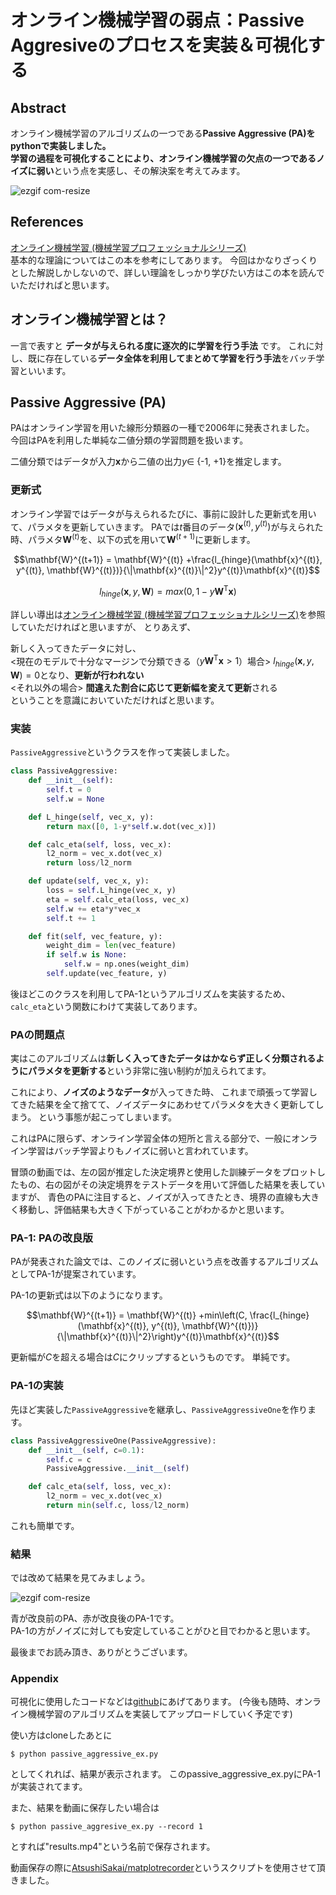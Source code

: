 # オンライン機械学習の弱点：Passive Aggresiveのプロセスを実装＆可視化する
## Abstract
オンライン機械学習のアルゴリズムの一つである**Passive Aggressive (PA)**をpythonで実装しました。  
学習の過程を可視化することにより、オンライン機械学習の欠点の一つである**ノイズに弱い**という点を実感し、その解決案を考えてみます。  

![ezgif com-resize](https://user-images.githubusercontent.com/26996041/39611189-d019a09c-4f90-11e8-853c-75d6ef24bc02.gif)


## References
[オンライン機械学習 (機械学習プロフェッショナルシリーズ)](https://www.kspub.co.jp/book/detail/1529038.html)  
基本的な理論についてはこの本を参考にしてあります。
今回はかなりざっくりとした解説しかしないので、詳しい理論をしっかり学びたい方はこの本を読んでいただければと思います。  

## オンライン機械学習とは？
一言で表すと
**データが与えられる度に逐次的に学習を行う手法**
です。
これに対し、既に存在している**データ全体を利用してまとめて学習を行う手法**をバッチ学習といいます。

## Passive Aggressive (PA)
PAはオンライン学習を用いた線形分類器の一種で2006年に発表されました。　　
今回はPAを利用した単純な二値分類の学習問題を扱います。　　

二値分類ではデータが入力$\mathbf{x}$から二値の出力$y \in$ {-1, +1}を推定します。

### 更新式
オンライン学習ではデータが与えられるたびに、事前に設計した更新式を用いて、パラメタを更新していきます。
PAでは$t$番目のデータ$(\mathbf{x}^{(t)}, y^{(t)})$が与えられた時、パラメタ$\mathbf{W}^{(t)}$を、以下の式を用いて$\mathbf{W}^{(t+1)}$に更新します。  


```math
\mathbf{W}^{(t+1)} = \mathbf{W}^{(t)} +\frac{l_{hinge}(\mathbf{x}^{(t)}, y^{(t)}, \mathbf{W}^{(t)})}{\|\mathbf{x}^{(t)}\|^2}y^{(t)}\mathbf{x}^{(t)}
```
```math
l_{hinge}(\mathbf{x}, y, \mathbf{W}) = max(0, 1 - y\mathbf{W}^{\mathrm{T}}\mathbf{x})
```
詳しい導出は[オンライン機械学習 (機械学習プロフェッショナルシリーズ)](https://www.kspub.co.jp/book/detail/1529038.html)を参照していただければと思いますが、
とりあえず、

新しく入ってきたデータに対し、  
<現在のモデルで十分なマージンで分類できる（$y\mathbf{W}^{\mathrm{T}}\mathbf{x}>1$）場合>
$l_{hinge}(\mathbf{x}, y, \mathbf{W}) = 0$となり、**更新が行われない**   
<それ以外の場合>
**間違えた割合に応じて更新幅を変えて更新**される  
ということを意識においていただければと思います。

### 実装
`PassiveAggressive`というクラスを作って実装しました。

```python
class PassiveAggressive:
    def __init__(self):
        self.t = 0
        self.w = None

    def L_hinge(self, vec_x, y):
        return max([0, 1-y*self.w.dot(vec_x)])

    def calc_eta(self, loss, vec_x):
        l2_norm = vec_x.dot(vec_x)
        return loss/l2_norm

    def update(self, vec_x, y):
        loss = self.L_hinge(vec_x, y)
        eta = self.calc_eta(loss, vec_x)
        self.w += eta*y*vec_x
        self.t += 1

    def fit(self, vec_feature, y):
        weight_dim = len(vec_feature)
        if self.w is None:
            self.w = np.ones(weight_dim)
        self.update(vec_feature, y)
```

後ほどこのクラスを利用してPA-1というアルゴリズムを実装するため、`calc_eta`という関数にわけて実装してあります。

### PAの問題点
実はこのアルゴリズムは**新しく入ってきたデータはかならず正しく分類されるようにパラメタを更新する**という非常に強い制約が加えられてます。  


これにより、**ノイズのようなデータ**が入ってきた時、
これまで頑張って学習してきた結果を全て捨てて、ノイズデータにあわせてパラメタを大きく更新してしまう。
という事態が起こってしまいます。  

これはPAに限らず、オンライン学習全体の短所と言える部分で、一般にオンライン学習はバッチ学習よりもノイズに弱いと言われています。

冒頭の動画では、左の図が推定した決定境界と使用した訓練データをプロットしたもの、右の図がその決定境界をテストデータを用いて評価した結果を表していますが、
青色のPAに注目すると、ノイズが入ってきたとき、境界の直線も大きく移動し、評価結果も大きく下がっていることがわかるかと思います。


### PA-1: PAの改良版
PAが発表された論文では、このノイズに弱いという点を改善するアルゴリズムとしてPA-1が提案されています。  

PA-1の更新式は以下のようになります。

```math
\mathbf{W}^{(t+1)} = \mathbf{W}^{(t)} +min\left(C, \frac{l_{hinge}(\mathbf{x}^{(t)}, y^{(t)}, \mathbf{W}^{(t)})}{\|\mathbf{x}^{(t)}\|^2}\right)y^{(t)}\mathbf{x}^{(t)}
```

更新幅が$C$を超える場合は$C$にクリップするというものです。
単純です。

### PA-1の実装
先ほど実装した`PassiveAggressive`を継承し、`PassiveAggressiveOne`を作ります。

```python
class PassiveAggressiveOne(PassiveAggressive):
    def __init__(self, c=0.1):
        self.c = c
        PassiveAggressive.__init__(self)

    def calc_eta(self, loss, vec_x):
        l2_norm = vec_x.dot(vec_x)
        return min(self.c, loss/l2_norm)
```

これも簡単です。


### 結果
では改めて結果を見てみましょう。  

![ezgif com-resize](https://user-images.githubusercontent.com/26996041/39611189-d019a09c-4f90-11e8-853c-75d6ef24bc02.gif)

青が改良前のPA、赤が改良後のPA-1です。  
PA-1の方がノイズに対しても安定していることがひと目でわかると思います。　　

最後までお読み頂き、ありがとうございます。  


### Appendix
可視化に使用したコードなどは[github](https://github.com/Wotipati/Online_Machine_Learning/tree/master/passive_aggressive)にあげてあります。
(今後も随時、オンライン機械学習のアルゴリズムを実装してアップロードしていく予定です)

使い方はcloneしたあとに
```
$ python passive_aggressive_ex.py
```
としてくれれば、結果が表示されます。
このpassive_aggressive_ex.pyにPA-1が実装されてます。  


また、結果を動画に保存したい場合は
```
$ python passive_aggresive_ex.py --record 1
```
とすれば"results.mp4"という名前で保存されます。  

動画保存の際に[AtsushiSakai/matplotrecorder](https://github.com/AtsushiSakai/matplotrecorder)というスクリプトを使用させて頂きました。
